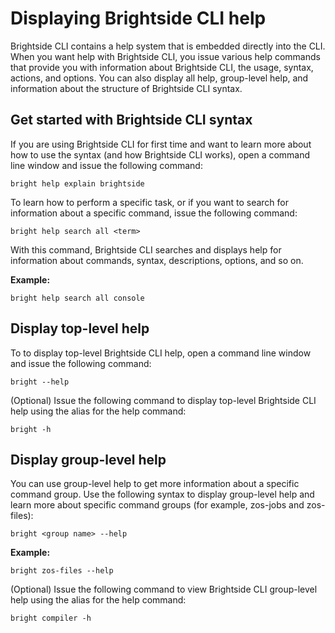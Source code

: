# Displaying Brightside CLI help
Brightside CLI contains a help system that is embedded directly into the CLI. When you want help with Brightside CLI, you issue various help commands that provide you with information about Brightside CLI, the usage, syntax, actions, and options. You can also display all help, group-level help, and information about the structure of Brightside CLI syntax.

## Get started with Brightside CLI syntax
If you are using Brightside CLI for first time and want to learn more about how to use the syntax (and how Brightside CLI works), open a command line window and issue the following command:

```
bright help explain brightside
```
To learn how to perform a specific task, or if you want to search for information about a specific command, issue the following command:
```
bright help search all <term>
```
With this command, Brightside CLI searches and displays help for
information about commands, syntax, descriptions, options, and so on.

**Example:**
```
bright help search all console
```
## Display top-level help
To to display top-level Brightside CLI help, open a command line window and issue the following command:
```
bright --help
```
(Optional) Issue the following command to display top-level Brightside CLI help using the alias for the help command:
```
bright -h
```
## Display group-level help
You can use group-level help to get more information about a specific command group. Use the following syntax to display group-level help and learn more about specific command groups (for example, zos-jobs and zos-files):
```
bright <group name> --help
```
**Example:**
```
bright zos-files --help
```
(Optional) Issue the following command to view Brightside CLI group-level help using the alias for the help command:
```
bright compiler -h
```